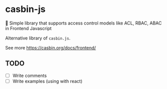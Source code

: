 # casbin-js

🔐 Simple library that supports access control models like ACL, RBAC, ABAC in Frontend Javascript

Alternative library of `casbin.js`.

See more https://casbin.org/docs/frontend/

## TODO

- [ ] Write comments
- [ ] Write examples (using with react)
